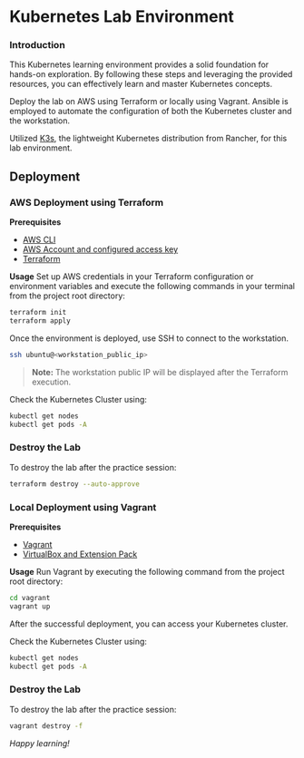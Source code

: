 # Kubernetes Lab Environment

### Introduction
This Kubernetes learning environment provides a solid foundation for hands-on exploration. By following these steps and leveraging the provided resources, you can effectively learn and master Kubernetes concepts.

Deploy the lab on AWS using Terraform or locally using Vagrant. Ansible is employed to automate the configuration of both the Kubernetes cluster and the workstation.

Utilized [K3s](https://k3s.io/), the lightweight Kubernetes distribution from Rancher, for this lab environment.

## Deployment

### AWS Deployment using Terraform

**Prerequisites**
- [AWS CLI](https://docs.aws.amazon.com/cli/latest/userguide/getting-started-install.html)
- [AWS Account and configured access key](https://docs.aws.amazon.com/cli/v1/userguide/cli-authentication-user.html#cli-authentication-user-create)
- [Terraform](https://developer.hashicorp.com/terraform/install)

**Usage**
Set up AWS credentials in your Terraform configuration or environment variables and execute the following commands in your terminal from the project root directory:

```sh
terraform init
terraform apply
```
Once the environment is deployed, use SSH to connect to the workstation.

```sh
ssh ubuntu@<workstation_public_ip>
```
> **Note:** The workstation public IP will be displayed after the Terraform execution.

Check the Kubernetes Cluster using:

```sh
kubectl get nodes
kubectl get pods -A
```
### Destroy the Lab

To destroy the lab after the practice session:

```sh
terraform destroy --auto-approve
```

### Local Deployment using Vagrant

**Prerequisites**
- [Vagrant](https://developer.hashicorp.com/vagrant/install)
- [VirtualBox and Extension Pack](https://www.virtualbox.org/wiki/Download_Old_Builds_7_0)

**Usage**
Run Vagrant by executing the following command from the project root directory:

```sh
cd vagrant
vagrant up
```
After the successful deployment, you can access your Kubernetes cluster.

Check the Kubernetes Cluster using:

```sh
kubectl get nodes
kubectl get pods -A
```

### Destroy the Lab

To destroy the lab after the practice session:

```sh
vagrant destroy -f
```

*Happy learning!*
